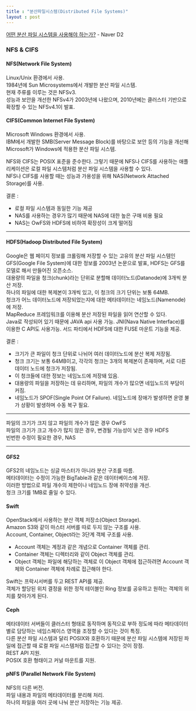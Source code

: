```yaml
---
title : "분산파일시스템(Distributed File Systems)"
layout : post
---
```


[어떤 분산 파일 시스템을 사용해야 하는가?](http://d2.naver.com/helloworld/258077) - Naver D2  


### NFS & CIFS


#### NFS(Network File System)  
Linux/Unix 환경에서 사용.  
1984년에 Sun Microsystems에서 개발한 분산 파일 시스템.  
현재 주류를 이루는 것은 NFSv3.  
성능과 보안을 개선한 NFSv4가 2003년에 나왔으며, 2010년에는 클러스터 기반으로 확장할 수 있는 NFSv4.1이 발표.  


#### CIFS(Common Internet File System)  
Microsoft Windows 환경에서 사용.  
IBM에서 개발한 SMB(Server Message Block)를 바탕으로 보안 등의 기능을 개선해 Microsoft가 Windows에 적용한 분산 파일 시스템.


NFS와 CIFS는 POSIX 표준을 준수한다. 그렇기 때문에 NFS나 CIFS를 사용하는 애플리케이션은 로컬 파일 시스템처럼 분산 파일 시스템을 사용할 수 있다.  
NFS나 CIFS를 사용할 때는 성능과 가용성을 위해 NAS(Network Attached Storage)를 사용.

결론 :  
  - 로컬 파일 시스템과 동일한 기능 제공  
  - NAS를 사용하는 경우가 많기 때문에 NAS에 대한 높은 구매 비용 필요  
  - NAS는 OwFS와 HDFS에 비하여 확장성이 크게 떨어짐  


-----


#### HDFS(Hadoop Distributed File System)  
Google은 웹 페이지 정보를 크롤링해 저장할 수 있는 고유의 분산 파일 시스템인 GFS(Google File System)에 대한 정보를 2003년 논문으로 발표, HDFS는 GFS를 모델로 해서 만들어진 오픈소스.  
대용량의 파일을 청크(chunk)라는 단위로 분할해 데이터노드(Datanode)에 3개씩 분산 저장.  
하나의 파일에 대한 복제본이 3개씩 있고, 이 청크의 크기 단위는 보통 64MB.  
청크가 어느 데이터노드에 저장되었는지에 대한 메타데이터는 네임노드(Namenode)에 저장.  
MapReduce 프레임워크를 이용해 분산 저장된 파일을 읽어 연산할 수 있다.  
Java로 작성되어 있기 때문에 JAVA api 사용 가능. JNI(Nava Native Interface)를 이용한 C API도 사용가능.
서드 파티에서 HDFS에 대한 FUSE 마운트 기능을 제공.  

결론 :  
  - 크기가 큰 파일이 청크 단위로 나뉘어 여러 데이터노드에 분산 복제 저장됨.  
  - 청크 크기는 보통 64MB이고, 각각의 청크는 3개의 복제본이 존재하며, 서로 다른 데이터 노드에 청크가 저장됨.  
  - 이 청크들에 대한 정보는 네임노드에 저장돼 있음.  
  - 대용량의 파일을 저장하는 데 유리하며, 파일의 개수가 많으면 네임노드의 부담이 커짐.  
  - 네임노드가 SPOF(Single Point Of Failure). 네임노드에 장애가 발생하면 운영 불가 상황이 발생하며 수동 복구 필요.  




---

파일의 크기가 크지 않고 파일의 개수가 많은 경우 OwFS  
파일의 크기가 크고 개수가 많지 않은 경우, 변경될 가능성이 낮은 경우 HDFS  
빈번한 수정이 필요한 경우, NAS  




---



#### GFS2
GFS2의 네임노드는 싱글 마스터가 아니라 분산 구조를 따름.  
메타데이터는 수정이 가능한 BigTable과 같은 데이터베이스에 저장.  
이러한 방법으로 파일 개수의 제한이나 네임노드 장애 취약성을 개선.  
청크 크기를 1MB로 줄일 수 있다.  



#### Swift 
OpenStack에서 사용하는 분산 객체 저장소(Object Storage).  
Amazon S3와 같이 마스터 서버를 따로 두지 않는 구조를 사용.  
Account, Container, Object라는 3단계 객체 구조를 사용.  
  - Account 객체는 계정과 같은 개념으로 Container 객체를 관리.  
  - Container 객체는 디렉터리와 같이 Object 객체를 관리.  
  - Object 객체는 파일에 해당하는 객체로 이 Object 객체에 접근하려면 Account 객체와 Container 객체에 차례로 접근해야 한다.  

Swift는 프락시서버를 두고 REST API를 제공.  
객체가 할당된 위치 결정을 위한 정적 테이블인 Ring 정보를 공유하고 원하는 객체의 위치를 찾아가게 된다.  




#### Ceph  
메타데이터 서버들이 클러스터 형태로 동작하며 동적으로 부하 정도에 따라 메타데이터별로 담당하는 네임스페이스 영역을 조정할 수 있다는 것이 특징.  
다른 분산 파일 시스템과 달리 POSIX와 호환하기 때문에 분산 파일 시스템에 저장된 파일에 접근할 때 로컬 파일 시스템처럼 접근할 수 있다는 것이 장점.  
REST API 지원.  
POSIX 호환 형태이고 커널 마운트를 지원.  




#### pNFS (Parallel Network File System)  
NFS의 다른 버전.  
파일 내용과 파일의 메타데이터를 분리해 처리.  
하나의 파일을 여러 곳에 나눠 분산 저장하는 기능 제공.  
